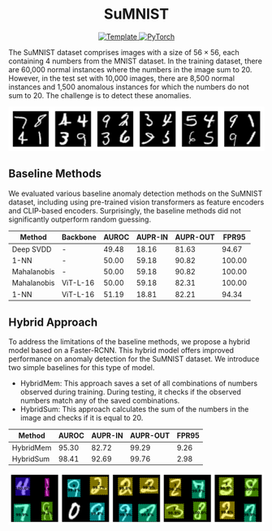 
<div align="center">

<h1> SuMNIST</h1>

<a href="https://link.springer.com/chapter/10.1007/978-3-031-40953-0_32">
    <img alt="Template" src="https://img.shields.io/badge/Paper-WAISE-0693e3?style=for-the-badge">
</a>

<a href="https://numpy.org/">
    <img alt="PyTorch" src="https://img.shields.io/badge/NumPy-4dabcf?logo=numpy&logoColor=white&style=for-the-badge">
</a>

</div>


The SuMNIST dataset comprises images with a size of $56 \times 56$, each containing 4 numbers from the MNIST dataset. 
In the training dataset, there are 60,000 normal instances where the numbers in the image sum to 20. 
However, in the test set with 10,000 images, there are 8,500 normal instances and 1,500 anomalous instances for which the numbers do not sum to 20.
The challenge is to detect these anomalies. 

![examples](/img/mnist-example.png)


## Baseline Methods

We evaluated various baseline anomaly detection methods on the SuMNIST dataset, including using pre-trained vision transformers as feature encoders and CLIP-based encoders.
Surprisingly, the baseline methods did not significantly outperform random guessing.

<div align="center">
  
|Method     |Backbone|AUROC|AUPR-IN|AUPR-OUT|FPR95   |
|-----------|--------|-----|-------|--------|--------|
|Deep SVDD  |-       |49.48|18.16  |81.63   |94.67   |
|1-NN       |-       |50.00|59.18  |90.82   |100.00  |
|Mahalanobis|-       |50.00|59.18  |90.82   |100.00  |
|Mahalanobis|ViT-L-16|50.00|59.18  |82.31   |100.00  |
|1-NN       |ViT-L-16|51.19|18.81  |82.21   |94.34   |

</div>

## Hybrid Approach 

To address the limitations of the baseline methods, we propose a hybrid model based on a Faster-RCNN. 
This hybrid model offers improved performance on anomaly detection for the SuMNIST dataset. We introduce two simple baselines for this type of model.

* HybridMem: This approach saves a set of all combinations of numbers observed during training. During testing, it checks if the observed numbers match any of the saved combinations.
* HybridSum: This approach calculates the sum of the numbers in the image and checks if it is equal to 20.

<div align="center">
  
|Method   |AUROC|AUPR-IN|AUPR-OUT|FPR95   |
|---------|-----|-------|--------|--------|
|HybridMem|95.30|82.72  |99.29   |9.26    |
|HybridSum|98.41|92.69  |99.76   |2.98    |

  </div>
  
![example-predictions](/img/predictions.png)








